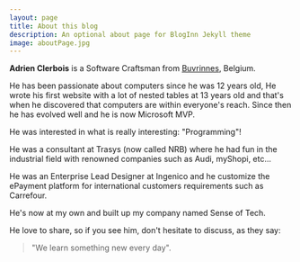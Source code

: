 ```yaml
---
layout: page
title: About this blog
description: An optional about page for BlogInn Jekyll theme
image: aboutPage.jpg
---
```


**Adrien Clerbois** is a Software Craftsman from [Buvrinnes](https://fr.wikipedia.org/wiki/Buvrinnes), Belgium. 

He has been passionate about computers since he was 12 years old, He wrote his first website with a lot of nested tables at 13 years old and that's when he discovered that computers are within everyone's reach. Since then he has evolved well and he is now Microsoft MVP.

He was interested in what is really interesting: "Programming"!

He was a consultant at Trasys (now called NRB) where he had fun in the industrial field with renowned companies such as Audi, myShopi, etc...

He was an Enterprise Lead Designer at Ingenico and he customize the ePayment platform for international customers requirements such as Carrefour.

He's now at my own and built up my company named Sense of Tech.

He love to share, so if you see him, don't hesitate to discuss, as they say: 

>"We learn something new every day".

